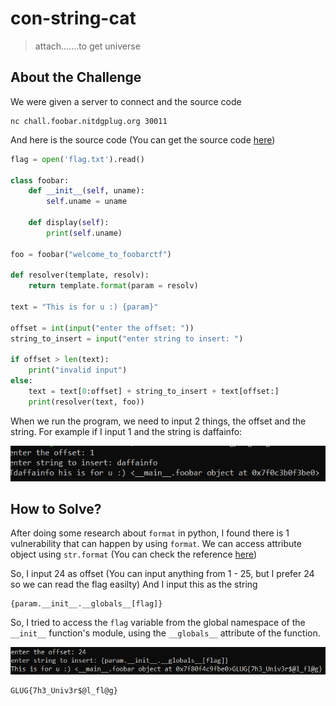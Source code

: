 # con-string-cat
> attach.......to get universe

## About the Challenge
We were given a server to connect and the source code
```
nc chall.foobar.nitdgplug.org 30011
```
And here is the source code (You can get the source code [here](chall.py))
```python
flag = open('flag.txt').read()

class foobar:
    def __init__(self, uname):
        self.uname = uname

    def display(self):
        print(self.uname)

foo = foobar("welcome_to_foobarctf")

def resolver(template, resolv):
    return template.format(param = resolv)

text = "This is for u :) {param}"

offset = int(input("enter the offset: "))
string_to_insert = input("enter string to insert: ")

if offset > len(text):
    print("invalid input")
else:
    text = text[0:offset] + string_to_insert + text[offset:]
    print(resolver(text, foo))
```

When we run the program, we need to input 2 things, the offset and the string. For example if I input 1 and the string is daffainfo:

![preview](images/preview.png)

## How to Solve?
After doing some research about `format` in python, I found there is 1 vulnerability that can happen by using `format`. We can access attribute object using `str.format` (You can check the reference [here](https://www.geeksforgeeks.org/vulnerability-in-str-format-in-python/))

So, I input 24 as offset (You can input anything from 1 - 25, but I prefer 24 so we can read the flag easilty) And I input this as the string

```
{param.__init__.__globals__[flag]}
```

So, I tried to access the `flag` variable from the global namespace of the `__init__` function's module, using the `__globals__` attribute of the function.

![flag](images/flag.png)

```
GLUG{7h3_Univ3r$@l_fl@g}
```